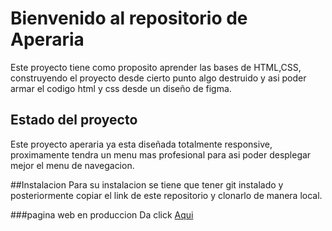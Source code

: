  # Bienvenido al repositorio de Aperaria
Este proyecto tiene como proposito aprender las bases de HTML,CSS, construyendo el proyecto desde cierto punto algo destruido y asi poder armar el codigo html y css desde un diseño de figma.


## Estado del proyecto
Este proyecto aperaria ya esta diseñada totalmente responsive, proximamente tendra un menu mas profesional para asi poder desplegar mejor el menu de navegacion.

##Instalacion
Para su instalacion se tiene que tener git instalado y posteriormente copiar el link de este repositorio y clonarlo de manera local.

###pagina web en produccion
Da click  [Aqui](https://github.com/Sebas01198/page-Apeperia "Aqui")